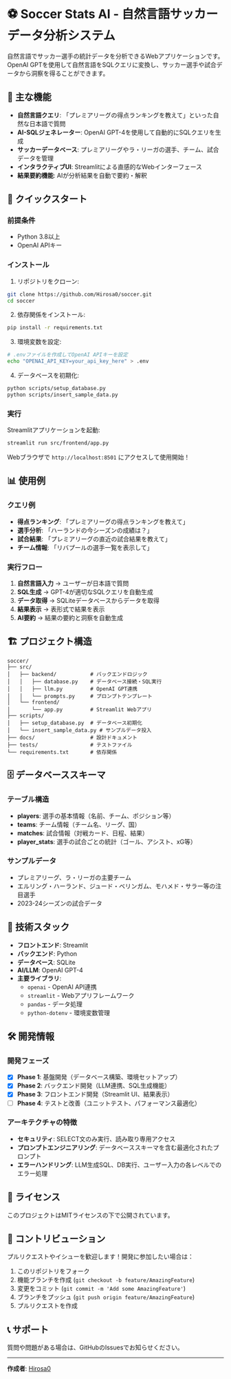 # ⚽ Soccer Stats AI - 自然言語サッカーデータ分析システム

自然言語でサッカー選手の統計データを分析できるWebアプリケーションです。OpenAI GPTを使用して自然言語をSQLクエリに変換し、サッカー選手や試合データから洞察を得ることができます。

## 🌟 主な機能

- **自然言語クエリ**: 「プレミアリーグの得点ランキングを教えて」といった自然な日本語で質問
- **AI-SQLジェネレーター**: OpenAI GPT-4を使用して自動的にSQLクエリを生成
- **サッカーデータベース**: プレミアリーグやラ・リーガの選手、チーム、試合データを管理
- **インタラクティブUI**: Streamlitによる直感的なWebインターフェース
- **結果要約機能**: AIが分析結果を自動で要約・解釈

## 🚀 クイックスタート

### 前提条件

- Python 3.8以上
- OpenAI APIキー

### インストール

1. リポジトリをクローン:
```bash
git clone https://github.com/Hirosa0/soccer.git
cd soccer
```

2. 依存関係をインストール:
```bash
pip install -r requirements.txt
```

3. 環境変数を設定:
```bash
# .envファイルを作成してOpenAI APIキーを設定
echo "OPENAI_API_KEY=your_api_key_here" > .env
```

4. データベースを初期化:
```bash
python scripts/setup_database.py
python scripts/insert_sample_data.py
```

### 実行

Streamlitアプリケーションを起動:
```bash
streamlit run src/frontend/app.py
```

Webブラウザで `http://localhost:8501` にアクセスして使用開始！

## 📊 使用例

### クエリ例

- **得点ランキング**: 「プレミアリーグの得点ランキングを教えて」
- **選手分析**: 「ハーランドの今シーズンの成績は？」
- **試合結果**: 「プレミアリーグの直近の試合結果を教えて」
- **チーム情報**: 「リバプールの選手一覧を表示して」

### 実行フロー

1. **自然言語入力** → ユーザーが日本語で質問
2. **SQL生成** → GPT-4が適切なSQLクエリを自動生成
3. **データ取得** → SQLiteデータベースからデータを取得
4. **結果表示** → 表形式で結果を表示
5. **AI要約** → 結果の要約と洞察を自動生成

## 🏗️ プロジェクト構造

```
soccer/
├── src/
│   ├── backend/           # バックエンドロジック
│   │   ├── database.py    # データベース接続・SQL実行
│   │   ├── llm.py         # OpenAI GPT連携
│   │   └── prompts.py     # プロンプトテンプレート
│   └── frontend/
│       └── app.py         # Streamlit Webアプリ
├── scripts/
│   ├── setup_database.py  # データベース初期化
│   └── insert_sample_data.py # サンプルデータ投入
├── docs/                  # 設計ドキュメント
├── tests/                 # テストファイル
└── requirements.txt       # 依存関係
```

## 🗄️ データベーススキーマ

### テーブル構造

- **players**: 選手の基本情報（名前、チーム、ポジション等）
- **teams**: チーム情報（チーム名、リーグ、国）
- **matches**: 試合情報（対戦カード、日程、結果）
- **player_stats**: 選手の試合ごとの統計（ゴール、アシスト、xG等）

### サンプルデータ

- プレミアリーグ、ラ・リーガの主要チーム
- エルリング・ハーランド、ジュード・ベリンガム、モハメド・サラー等の注目選手
- 2023-24シーズンの試合データ

## 🔧 技術スタック

- **フロントエンド**: Streamlit
- **バックエンド**: Python
- **データベース**: SQLite
- **AI/LLM**: OpenAI GPT-4
- **主要ライブラリ**: 
  - `openai` - OpenAI API連携
  - `streamlit` - Webアプリフレームワーク
  - `pandas` - データ処理
  - `python-dotenv` - 環境変数管理

## 🛠️ 開発情報

### 開発フェーズ

- [x] **Phase 1**: 基盤開発（データベース構築、環境セットアップ）
- [x] **Phase 2**: バックエンド開発（LLM連携、SQL生成機能）
- [x] **Phase 3**: フロントエンド開発（Streamlit UI、結果表示）
- [ ] **Phase 4**: テストと改善（ユニットテスト、パフォーマンス最適化）

### アーキテクチャの特徴

- **セキュリティ**: SELECT文のみ実行、読み取り専用アクセス
- **プロンプトエンジニアリング**: データベーススキーマを含む最適化されたプロンプト
- **エラーハンドリング**: LLM生成SQL、DB実行、ユーザー入力の各レベルでのエラー処理

## 📝 ライセンス

このプロジェクトはMITライセンスの下で公開されています。

## 🤝 コントリビューション

プルリクエストやイシューを歓迎します！開発に参加したい場合は：

1. このリポジトリをフォーク
2. 機能ブランチを作成 (`git checkout -b feature/AmazingFeature`)
3. 変更をコミット (`git commit -m 'Add some AmazingFeature'`)
4. ブランチをプッシュ (`git push origin feature/AmazingFeature`)
5. プルリクエストを作成

## 📞 サポート

質問や問題がある場合は、GitHubのIssuesでお知らせください。

---

**作成者**: [Hirosa0](https://github.com/Hirosa0)